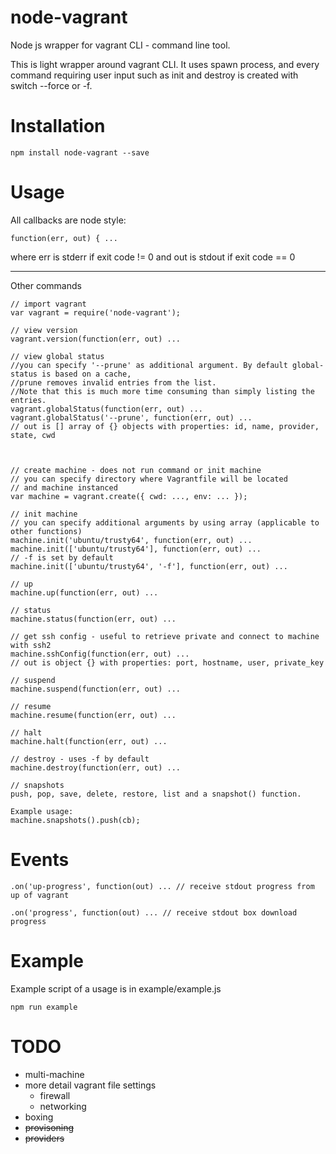 # node-vagrant
Node js wrapper for vagrant CLI - command line tool.

This is light wrapper around vagrant CLI.
It uses spawn process, and every command requiring user input
such as init and destroy is created with switch --force or -f.

Installation
===

```
npm install node-vagrant --save
```

Usage
===

All callbacks are node style:
```
function(err, out) { ...
```
where err is stderr if exit code != 0 and out is stdout if exit code == 0
___
Other commands
```
// import vagrant
var vagrant = require('node-vagrant');

// view version
vagrant.version(function(err, out) ...

// view global status
//you can specify '--prune' as additional argument. By default global-status is based on a cache, 
//prune removes invalid entries from the list. 
//Note that this is much more time consuming than simply listing the entries.
vagrant.globalStatus(function(err, out) ...
vagrant.globalStatus('--prune', function(err, out) ...
// out is [] array of {} objects with properties: id, name, provider, state, cwd



// create machine - does not run command or init machine
// you can specify directory where Vagrantfile will be located
// and machine instanced
var machine = vagrant.create({ cwd: ..., env: ... });

// init machine
// you can specify additional arguments by using array (applicable to other functions)
machine.init('ubuntu/trusty64', function(err, out) ...
machine.init(['ubuntu/trusty64'], function(err, out) ...
// -f is set by default
machine.init(['ubuntu/trusty64', '-f'], function(err, out) ...

// up
machine.up(function(err, out) ...

// status
machine.status(function(err, out) ...

// get ssh config - useful to retrieve private and connect to machine with ssh2
machine.sshConfig(function(err, out) ...
// out is object {} with properties: port, hostname, user, private_key

// suspend
machine.suspend(function(err, out) ...

// resume
machine.resume(function(err, out) ...

// halt
machine.halt(function(err, out) ...

// destroy - uses -f by default
machine.destroy(function(err, out) ...

// snapshots
push, pop, save, delete, restore, list and a snapshot() function.

Example usage: 
machine.snapshots().push(cb);

```

Events
===
```
.on('up-progress', function(out) ... // receive stdout progress from up of vagrant

.on('progress', function(out) ... // receive stdout box download progress
```

Example
===

Example script of a usage is in example/example.js

```
npm run example
```

TODO
===
- multi-machine
- more detail vagrant file settings
    - firewall
    - networking
- boxing
- ~~provisoning~~
- ~~providers~~
